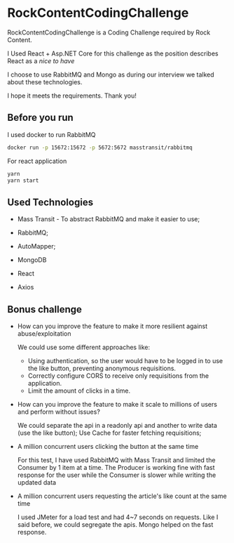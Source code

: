 
# RockContentCodingChallenge

RockContentCodingChallenge is a Coding Challenge required by Rock Content.

I Used React + Asp.NET Core for this challenge as the position describes React as a *nice to have*

I choose to use RabbitMQ and Mongo as during our interview we talked about these technologies.

I hope it meets the requirements.
Thank you!

## Before you run

I used docker to run RabbitMQ

```bash
docker run -p 15672:15672 -p 5672:5672 masstransit/rabbitmq
```

For react application
```bash
yarn
yarn start
```
## Used Technologies

* Mass Transit - To abstract RabbitMQ and make it easier to use;
* RabbitMQ;
* AutoMapper;
* MongoDB


* React
* Axios

## Bonus challenge

* How can you improve the feature to make it more resilient against abuse/exploitation

  We could use some different approaches like: 
  * Using authentication, so the user would have to be logged in to use the like button, preventing anonymous requisitions.
  * Correctly configure CORS to receive only requisitions from the application.
  * Limit the amount of clicks in a time.

* How can you improve the feature to make it scale to millions of users and perform without issues?

  We could separate the api in a readonly api and another to write data (use the like button);
  Use Cache for faster fetching requisitions;

* A million concurrent users clicking the button at the same time

  For this test, I have used RabbitMQ with Mass Transit and limited the Consumer by 1 item at a time. The Producer is working fine with fast response for the user while the Consumer is slower while writing the updated data

* A million concurrent users requesting the article's like count at the same time

  I used JMeter for a load test and had 4~7 seconds on requests. Like I said before, we could segregate the apis. Mongo helped on the fast response.
